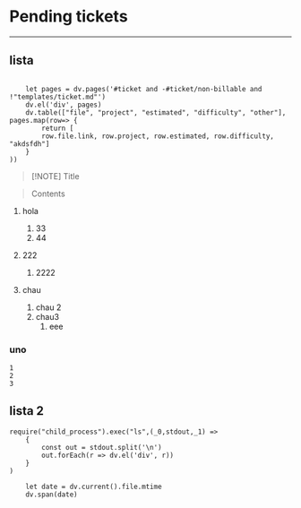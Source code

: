 # Pending tickets
---

## lista

``` dataviewjs
	
	let pages = dv.pages('#ticket and -#ticket/non-billable and !"templates/ticket.md"')
	dv.el('div', pages)
	dv.table(["file", "project", "estimated", "difficulty", "other"], pages.map(row=> {
		return [
		row.file.link, row.project, row.estimated, row.difficulty, "akdsfdh"]
	}
))
```
> [!NOTE] Title

> Contents

1. hola
	1. 33
	2. 44
2. 222
	1. 2222

1. chau
	1. chau 2
	2. chau3
		1. eee
### uno
	1
	2
	3


## lista 2
```dataviewjs
require("child_process").exec("ls",(_0,stdout,_1) => 
	{
		const out = stdout.split('\n')
		out.forEach(r => dv.el('div', r))
	}
)
```
```dataviewjs
	let date = dv.current().file.mtime
	dv.span(date)
```
